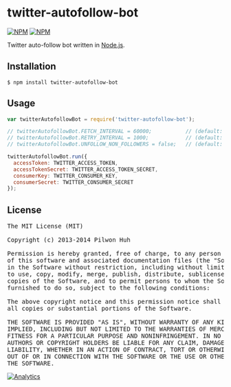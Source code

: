 # twitter-autofollow-bot

[![NPM](https://nodei.co/npm/twitter-autofollow-bot.png?downloads=false&stars=false)](https://npmjs.org/package/twitter-autofollow-bot) [![NPM](https://nodei.co/npm-dl/twitter-autofollow-bot.png?months=6)](https://npmjs.org/package/twitter-autofollow-bot)

Twitter auto-follow bot written in [Node.js](http://nodejs.org/).

## Installation

    $ npm install twitter-autofollow-bot

## Usage

```js
var twitterAutofollowBot = require('twitter-autofollow-bot');

// twitterAutofollowBot.FETCH_INTERVAL = 60000;           // (default: 1 minute)
// twitterAutofollowBot.RETRY_INTERVAL = 1000;            // (default: 1 second)
// twitterAutofollowBot.UNFOLLOW_NON_FOLLOWERS = false;   // (default: false)

twitterAutofollowBot.run({
  accessToken: TWITTER_ACCESS_TOKEN,
  accessTokenSecret: TWITTER_ACCESS_TOKEN_SECRET,
  consumerKey: TWITTER_CONSUMER_KEY,
  consumerSecret: TWITTER_CONSUMER_SECRET
});
```

## License

<pre>
The MIT License (MIT)

Copyright (c) 2013-2014 Pilwon Huh

Permission is hereby granted, free of charge, to any person obtaining a copy
of this software and associated documentation files (the "Software"), to deal
in the Software without restriction, including without limitation the rights
to use, copy, modify, merge, publish, distribute, sublicense, and/or sell
copies of the Software, and to permit persons to whom the Software is
furnished to do so, subject to the following conditions:

The above copyright notice and this permission notice shall be included in
all copies or substantial portions of the Software.

THE SOFTWARE IS PROVIDED "AS IS", WITHOUT WARRANTY OF ANY KIND, EXPRESS OR
IMPLIED, INCLUDING BUT NOT LIMITED TO THE WARRANTIES OF MERCHANTABILITY,
FITNESS FOR A PARTICULAR PURPOSE AND NONINFRINGEMENT. IN NO EVENT SHALL THE
AUTHORS OR COPYRIGHT HOLDERS BE LIABLE FOR ANY CLAIM, DAMAGES OR OTHER
LIABILITY, WHETHER IN AN ACTION OF CONTRACT, TORT OR OTHERWISE, ARISING FROM,
OUT OF OR IN CONNECTION WITH THE SOFTWARE OR THE USE OR OTHER DEALINGS IN
THE SOFTWARE.
</pre>

[![Analytics](https://ga-beacon.appspot.com/UA-47034562-12/node-twitter-autofollow-bot/readme?pixel)](https://github.com/pilwon/node-twitter-autofollow-bot)
